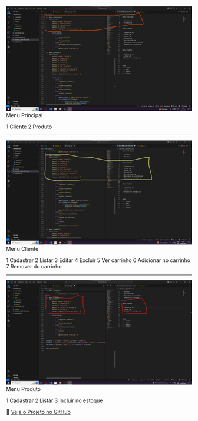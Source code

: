 
![Captura de Tela](menu-principal.png)
Menu Principal

1 Cliente
2 Produto

-----------------------------------
![Captura de Tela](menu-cliente.png)
Menu Cliente

1 Cadastrar
2 Listar
3 Editar
4 Excluir
5 Ver carrinho
6 Adicionar no carrinho
7 Remover do carrinho

-----------------------------------

![Captura de Tela](assinalando.png)
Menu Produto

1 Cadastrar
2 Listar
3 Incluir no estoque






🔗 [Veja o Projeto no GitHub](https://github.com/Xavier-sa/projetocarrinho)
